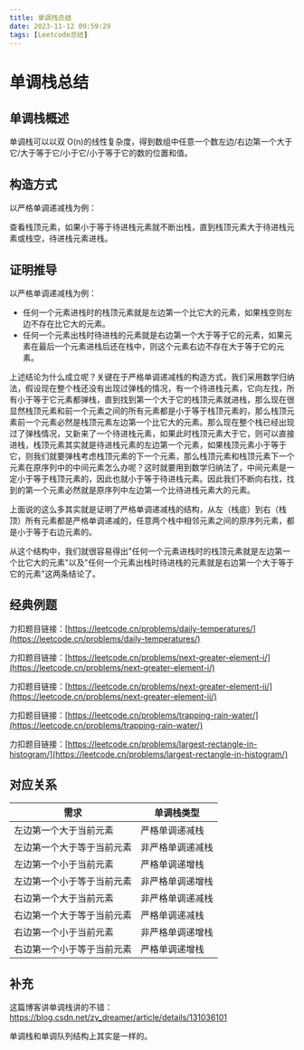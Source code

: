 ```yaml
---
title: 单调栈总结
date: 2023-11-12 09:59:29
tags: [Leetcode总结]
---
```


# 单调栈总结

## 单调栈概述

单调栈可以以双 O(n)的线性复杂度，得到数组中任意一个数左边/右边第一个大于它/大于等于它/小于它/小于等于它的数的位置和值。

## 构造方式

以严格单调递减栈为例：

查看栈顶元素，如果小于等于待进栈元素就不断出栈，直到栈顶元素大于待进栈元素或栈空，待进栈元素进栈。

## 证明推导

以严格单调递减栈为例：

- 任何一个元素进栈时的栈顶元素就是左边第一个比它大的元素，如果栈空则左边不存在比它大的元素。
- 任何一个元素出栈时待进栈的元素就是右边第一个大于等于它的元素，如果元素在最后一个元素进栈后还在栈中，则这个元素右边不存在大于等于它的元素。

上述结论为什么成立呢？关键在于严格单调递减栈的构造方式，我们采用数学归纳法，假设现在整个栈还没有出现过弹栈的情况，有一个待进栈元素，它向左找，所有小于等于它元素都弹栈，直到找到第一个大于它的栈顶元素就进栈，那么现在很显然栈顶元素和前一个元素之间的所有元素都是小于等于栈顶元素的，那么栈顶元素前一个元素必然是栈顶元素左边第一个比它大的元素。那么现在整个栈已经出现过了弹栈情况，又新来了一个待进栈元素，如果此时栈顶元素大于它，则可以直接进栈，栈顶元素其实就是待进栈元素的左边第一个元素，如果栈顶元素小于等于它，则我们就要弹栈考虑栈顶元素的下一个元素，那么栈顶元素和栈顶元素下一个元素在原序列中的中间元素怎么办呢？这时就要用到数学归纳法了，中间元素是一定小于等于栈顶元素的，因此也就小于等于待进栈元素。因此我们不断向右找，找到的第一个元素必然就是原序列中左边第一个比待进栈元素大的元素。

上面说的这么多其实就是证明了严格单调递减栈的结构，从左（栈底）到右（栈顶）所有元素都是严格单调递减的，任意两个栈中相邻元素之间的原序列元素，都是小于等于右边元素的。

从这个结构中，我们就很容易得出"任何一个元素进栈时的栈顶元素就是左边第一个比它大的元素"以及"任何一个元素出栈时待进栈的元素就是右边第一个大于等于它的元素"这两条结论了。

## 经典例题

力扣题目链接：[https://leetcode.cn/problems/daily-temperatures/](https://leetcode.cn/problems/daily-temperatures/)

力扣题目链接：[https://leetcode.cn/problems/next-greater-element-i/](https://leetcode.cn/problems/next-greater-element-i/)

力扣题目链接：[https://leetcode.cn/problems/next-greater-element-ii/](https://leetcode.cn/problems/next-greater-element-ii/)

力扣题目链接：[https://leetcode.cn/problems/trapping-rain-water/](https://leetcode.cn/problems/trapping-rain-water/)

力扣题目链接：[https://leetcode.cn/problems/largest-rectangle-in-histogram/](https://leetcode.cn/problems/largest-rectangle-in-histogram/)

## 对应关系

| 需求                       | 单调栈类型       |
| -------------------------- | ---------------- |
| 左边第一个大于当前元素     | 严格单调递减栈   |
| 左边第一个大于等于当前元素 | 非严格单调递减栈 |
| 左边第一个小于当前元素     | 严格单调递增栈   |
| 左边第一个小于等于当前元素 | 非严格单调递增栈 |
| 右边第一个大于当前元素     | 非严格单调递减栈 |
| 右边第一个大于等于当前元素 | 严格单调递减栈   |
| 右边第一个小于当前元素     | 非严格单调递增栈 |
| 右边第一个小于等于当前元素 | 严格单调递增栈   |

## 补充

这篇博客讲单调栈讲的不错：https://blog.csdn.net/zy_dreamer/article/details/131036101

单调栈和单调队列结构上其实是一样的。
